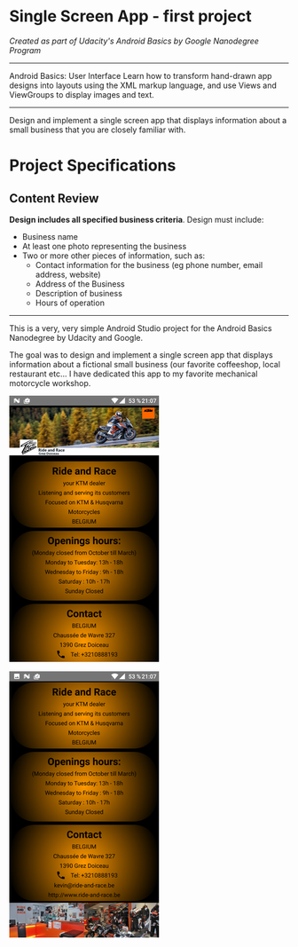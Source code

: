 
# Single Screen App - first project


*Created as part of Udacity's Android Basics by Google Nanodegree Program*
____________

Android Basics: User Interface
Learn how to transform hand-drawn app designs into layouts using the XML markup language, and use Views and ViewGroups to display images and text.
____________

Design and implement a single screen app that displays information about a small business that you are closely familiar with.

# Project Specifications

## Content Review

**Design includes all specified business criteria**. Design must include:

* Business name
* At least one photo representing the business
* Two or more other pieces of information, such as:
  * Contact information for the business (eg phone number, email address, website)
  * Address of the Business
  * Description of business
  * Hours of operation
____________

This is a very, very simple Android Studio project for the Android Basics Nanodegree by Udacity and Google.

The goal was to design and implement a single screen app that displays information about a fictional small business (our favorite coffeeshop, local restaurant etc... I have dedicated this app to my favorite mechanical motorcycle workshop.


![Alt Text](https://github.com/fragargon/BuzzinessCard/raw/master/buzzinesscard_1.png)

![Alt Text](https://github.com/fragargon/BuzzinessCard/raw/master/buzzinesscard_2.png)
